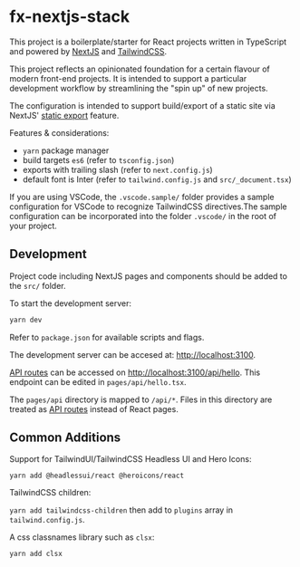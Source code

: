 # fx-nextjs-stack

This project is a boilerplate/starter for React projects written in TypeScript and powered by [NextJS](https://nextjs.org/) and [TailwindCSS](https://tailwindcss.com/).

This project reflects an opinionated foundation for a certain flavour of modern front-end projects. It is intended to support a particular development workflow by streamlining the "spin up" of new projects.

The configuration is intended to support build/export of a static site via NextJS' [static export](https://nextjs.org/docs/advanced-features/static-html-export) feature.

Features & considerations:

- `yarn` package manager
- build targets `es6` (refer to `tsconfig.json`)
- exports with trailing slash (refer to `next.config.js`)
- default font is Inter (refer to `tailwind.config.js` and `src/_document.tsx`)

If you are using VSCode, the `.vscode.sample/` folder provides a sample configuration for VSCode to recognize TailwindCSS directives.The sample configuration can be incorporated into the folder `.vscode/` in the root of your project.

## Development

Project code including NextJS pages and components should be added to the `src/` folder.

To start the development server:

```bash
yarn dev
```

Refer to `package.json` for available scripts and flags.

The development server can be accesed at: [http://localhost:3100](http://localhost:3100).

[API routes](https://nextjs.org/docs/api-routes/introduction) can be accessed on [http://localhost:3100/api/hello](http://localhost:3100/api/hello). This endpoint can be edited in `pages/api/hello.tsx`.

The `pages/api` directory is mapped to `/api/*`. Files in this directory are treated as [API routes](https://nextjs.org/docs/api-routes/introduction) instead of React pages.

## Common Additions

Support for TailwindUI/TailwindCSS Headless UI and Hero Icons:

`yarn add @headlessui/react @heroicons/react`

TailwindCSS children:

`yarn add tailwindcss-children` then add to `plugins` array in `tailwind.config.js`.

A css classnames library such as `clsx`:

`yarn add clsx`

